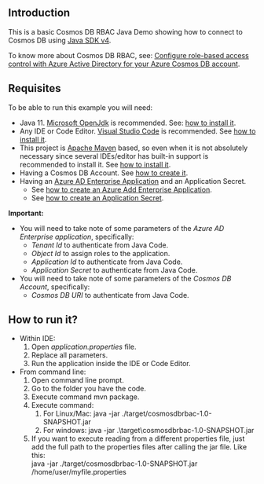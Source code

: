 ## Introduction

This is a basic Cosmos DB RBAC Java Demo showing how to connect to Cosmos DB using [Java SDK v4](https://docs.microsoft.com/en-us/azure/cosmos-db/sql/sql-api-sdk-java-v4).

To know more about Cosmos DB RBAC, see: [Configure role-based access control with Azure Active Directory for your Azure Cosmos DB account](https://docs.microsoft.com/en-us/azure/cosmos-db/how-to-setup-rbac).

## Requisites

To be able to run this example you will need:
- Java 11. [Microsoft OpenJdk](https://www.microsoft.com/openjdk) is recommended. See: [how to install it](https://docs.microsoft.com/en-us/java/openjdk/install).
- Any IDE or Code Editor. [Visual Studio Code](https://code.visualstudio.com/) is recommended. See [how to install it](https://code.visualstudio.com/docs/setup/setup-overview).
- This project is [Apache Maven](https://maven.apache.org/) based, so even when it is not absolutely necessary since several IDEs/editor has built-in support is recommended to install it. See [how to install it](https://maven.apache.org/install.html).
- Having a Cosmos DB Account. See [how to create it](https://docs.microsoft.com/en-us/azure/cosmos-db/sql/create-sql-api-dotnet#create-account).
- Having an [Azure AD Enterprise Application](https://docs.microsoft.com/en-us/azure/active-directory/manage-apps/) and an Application Secret.
    - See [how to create an Azure Add Enterprise Application](https://docs.microsoft.com/en-us/azure/active-directory/manage-apps/add-application-portal).
    - See [how to create an Application Secret](https://docs.microsoft.com/en-us/azure/active-directory/develop/howto-create-service-principal-portal#option-2-create-a-new-application-secret).

**Important:**
- You will need to take note of some parameters of the *Azure AD Enterprise application*, specifically:
    - *Tenant Id* to authenticate from Java Code.
    - *Object Id* to assign roles to the application.
    - *Application Id* to authenticate from Java Code.
    - *Application Secret* to authenticate from Java Code.
- You will need to take note of some parameters of the *Cosmos DB Account*, specifically:
    - *Cosmos DB URI* to authenticate from Java Code.

## How to run it?
- Within IDE:
    1. Open *application.properties* file.
    1. Replace all parameters.
    1. Run the application inside the IDE or Code Editor.
- From command line:
    1. Open command line prompt.
    1. Go to the folder you have the code.
    1. Execute command mvn package.
    1. Execute command:
        1. For Linux/Mac: java -jar ./target/cosmosdbrbac-1.0-SNAPSHOT.jar
        1. For windows: java -jar .\target\cosmosdbrbac-1.0-SNAPSHOT.jar
    1. If you want to execute reading from a different properties file, just add the full path to the properties files after calling the jar file. Like this:    
    java -jar ./target/cosmosdbrbac-1.0-SNAPSHOT.jar /home/user/myfile.properties
